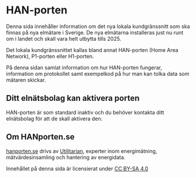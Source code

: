 # HAN-porten

Denna sida innehåller information om det nya lokala kundgränssnitt som ska finnas på 
nya elmätare i Sverige. De nya elmätarna installeras just nu runt om i landet och skall 
vara helt utbytta tills 2025.

Det lokala kundgränssnittet kallas bland annat HAN-porten (Home Area Network), 
P1-porten eller H1-porten.

På denna sidan samlat information om hur HAN-porten fungerar, information om protokollet
samt exempelkod på hur man kan tolka data som mätaren skickar.

## Ditt elnätsbolag kan aktivera porten

HAN-porten är som standard inaktiv och du behöver kontakta ditt elnätsbolag för att de 
skall aktivera den. 

## Om HANporten.se

[hanporten.se](https://hanporten.se) drivs av [Utilitarian](https://utilitarian.io), 
experter inom energimätning, mätvärdesinsamling och hantering av energidata.

Innehållet på denna sida är licensierat under [CC BY-SA 4.0](http://creativecommons.org/licenses/by-sa/4.0/?ref=chooser-v1)

